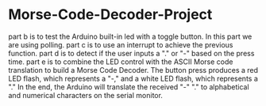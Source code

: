 # Morse-Code-Decoder-Project
part b is to test the Arduino built-in led with a toggle button. In this part we are using polling. 
part c is to use an interrupt to achieve the previous function. 
part d is to detect if the user inputs a "." or "-" based on the press time. 
part e is to combine the LED control with the ASCII Morse code translation to build a Morse Code Decoder. The button press produces a red LED flash, which represents a "-," and a white LED flash, which represents a "." In the end, the Arduino will translate the received "-" "." to alphabetical and numerical characters on the serial monitor. 
